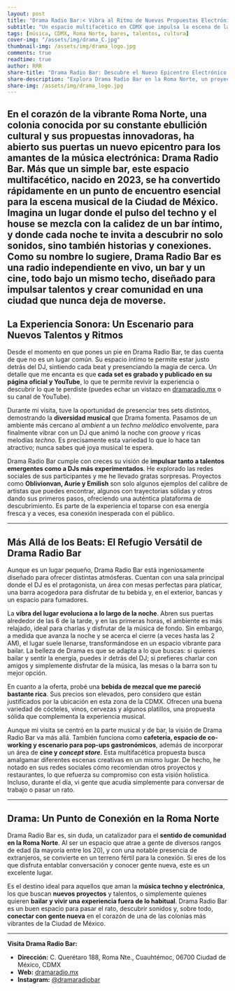 ```yaml
---
layout: post
title: "Drama Radio Bar:< Vibra al Ritmo de Nuevas Propuestas Electrónicas"
subtitle: "Un espacio multifacético en CDMX que impulsa la escena de la música electrónica y fomenta la comunidad."
tags: [música, CDMX, Roma Norte, bares, talentos, cultura]
cover-img: "/assets/img/drama_C.jpg" 
thumbnail-img: /assets/img/drama_logo.jpg 
comments: true
readtime: true
author: RRR
share-title: "Drama Radio Bar: Descubre el Nuevo Epicentro Electrónico de la Roma Norte"
share-description: "Explora Drama Radio Bar en la Roma Norte, un proyecto multifacético que impulsa talentos de la música electrónica, conecta comunidades y ofrece una experiencia única."
share-img: /assets/img/drama_logo.jpg 
---
```


En el corazón de la vibrante **Roma Norte**, una colonia conocida por su constante ebullición cultural y sus propuestas innovadoras, ha abierto sus puertas un nuevo epicentro para los amantes de la música electrónica: **Drama Radio Bar**. Más que un simple bar, este espacio multifacético, nacido en 2023, se ha convertido rápidamente en un punto de encuentro esencial para la escena musical de la Ciudad de México. Imagina un lugar donde el **pulso del techno y el house** se mezcla con la calidez de un bar íntimo, y donde cada noche te invita a descubrir no solo sonidos, sino también historias y conexiones. Como su nombre lo sugiere, Drama Radio Bar es una **radio independiente en vivo**, un bar y un cine, todo bajo un mismo techo, diseñado para impulsar talentos y crear comunidad en una ciudad que nunca deja de moverse.
---

## La Experiencia Sonora: Un Escenario para Nuevos Talentos y Ritmos

Desde el momento en que pones un pie en Drama Radio Bar, te das cuenta de que no es un lugar común. Su espacio íntimo te permite estar justo detrás del DJ, sintiendo cada beat y presenciando la magia de cerca. Un detalle que me encanta es que **cada set es grabado y publicado en su página oficial y YouTube**, lo que te permite revivir la experiencia o descubrir lo que te perdiste (puedes echar un vistazo en [dramaradio.mx](https://dramaradio.mx/) o su canal de YouTube).

Durante mi visita, tuve la oportunidad de presenciar tres sets distintos, demostrando la **diversidad musical** que Drama fomenta. Pasamos de un ambiente más cercano al *ambient* a un *techno melódico* envolvente, para finalmente vibrar con un DJ que animó la noche con *groove* y ricas melodías *techno*. Es precisamente esta variedad lo que lo hace tan atractivo; nunca sabes qué joya musical te espera.

Drama Radio Bar cumple con creces su visión de **impulsar tanto a talentos emergentes como a DJs más experimentados**. He explorado las redes sociales de sus participantes y me he llevado gratas sorpresas. Proyectos como **Oblivionvan, Aurie y Emilish** son solo algunos ejemplos del calibre de artistas que puedes encontrar, algunos con trayectorias sólidas y otros dando sus primeros pasos, ofreciendo una auténtica plataforma de descubrimiento. Es parte de la experiencia el toparse con esa energía fresca y a veces, esa conexión inesperada con el público.

---

## Más Allá de los Beats: El Refugio Versátil de Drama Radio Bar

Aunque es un lugar pequeño, Drama Radio Bar está ingeniosamente diseñado para ofrecer distintas atmósferas. Cuentan con una sala principal donde el DJ es el protagonista, un área con mesas perfectas para platicar, una barra acogedora para disfrutar de tu bebida y, en el exterior, bancas y un espacio para fumadores.

La **vibra del lugar evoluciona a lo largo de la noche**. Abren sus puertas alrededor de las 6 de la tarde, y en las primeras horas, el ambiente es más relajado, ideal para charlas y disfrutar de la música de fondo. Sin embargo, a medida que avanza la noche y se acerca el cierre (a veces hasta las 2 AM), el lugar suele llenarse, transformándose en un espacio vibrante para bailar. La belleza de Drama es que se adapta a lo que buscas: si quieres bailar y sentir la energía, puedes ir detrás del DJ; si prefieres charlar con amigos y simplemente disfrutar de la música, las mesas o la barra son tu mejor opción.

En cuanto a la oferta, probé una **bebida de mezcal que me pareció bastante rica**. Sus precios son elevados, pero considero que están justificados por la ubicación en esta zona de la CDMX. Ofrecen una buena variedad de cócteles, vinos, cervezas y algunos platillos, una propuesta sólida que complementa la experiencia musical.

Aunque mi visita se centró en la parte musical y de bar, la visión de Drama Radio Bar va más allá. También funciona como **cafetería, espacio de co-working y escenario para pop-ups gastronómicos**, además de incorporar un área de **cine y *concept store***. Esta multifacética propuesta busca amalgamar diferentes escenas creativas en un mismo lugar. De hecho, he notado en sus redes sociales cómo recomiendan otros proyectos y restaurantes, lo que refuerza su compromiso con esta visión holística. Incluso, durante el día, vi gente que acudía simplemente para conversar de trabajo o pasar un rato.

---

## Drama: Un Punto de Conexión en la Roma Norte

Drama Radio Bar es, sin duda, un catalizador para el **sentido de comunidad en la Roma Norte**. Al ser un espacio que atrae a gente de diversos rangos de edad (la mayoría entre los 20), y con una notable presencia de extranjeros, se convierte en un terreno fértil para la conexión. Si eres de los que disfruta entablar conversación y conocer gente nueva, este es un excelente lugar.

Es el destino ideal para aquellos que aman la **música techno y electrónica**, los que buscan **nuevos proyectos** y talentos, o simplemente quienes quieren **bailar y vivir una experiencia fuera de lo habitual**. Drama Radio Bar es un buen espacio para pasar el rato, descubrir sonidos y, sobre todo, **conectar con gente nueva** en el corazón de una de las colonias más vibrantes de la Ciudad de México.

---

**Visita Drama Radio Bar:**

* **Dirección:** C. Querétaro 188, Roma Nte., Cuauhtémoc, 06700 Ciudad de México, CDMX
* **Web:** [dramaradio.mx](https://dramaradio.mx/)
* **Instagram:** [@dramaradiobar](https://www.instagram.com/dramaradiobar/)